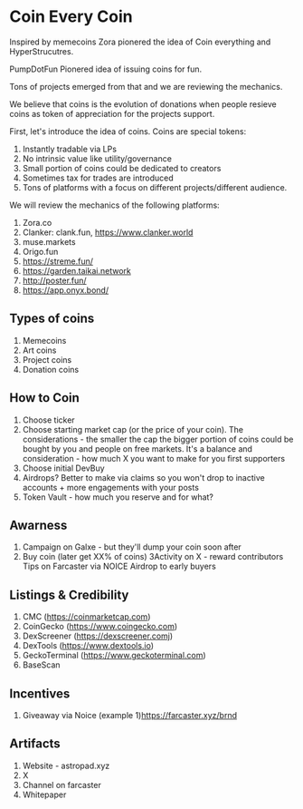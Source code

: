 # Coin Every Coin


Inspired by memecoins Zora pionered the idea of Coin everything and HyperStrucutres.

PumpDotFun Pionered idea of issuing coins for fun.

Tons of projects emerged from that and we are reviewing the mechanics.

We believe that coins is the evolution of donations when people resieve coins as token of appreciation for the projects support.

First, let's introduce the idea of coins. Coins are special tokens:
1. Instantly tradable via LPs
2. No intrinsic value like utility/governance
3. Small portion of coins could be dedicated to creators
4. Sometimes tax for trades are introduced
5. Tons of platforms with a focus on different projects/different audience.

We will review the mechanics of the following platforms:
1. Zora.co
2. Clanker: clank.fun, https://www.clanker.world
3. muse.markets
4. Origo.fun
5. https://streme.fun/
6. https://garden.taikai.network
7. http://poster.fun/
8. https://app.onyx.bond/


## Types of coins

1. Memecoins
2. Art coins
3. Project coins
4. Donation coins


## How to Coin

1. Choose ticker
2. Choose starting market cap (or the price of your coin). The considerations - the smaller the cap the bigger portion of coins could be bought by you and people on free markets. It's a balance and consideration - how much X you want to make for you first supporters
3. Choose initial DevBuy
4. Airdrops? Better to make via claims so you won't drop to inactive accounts + more engagements with your posts
5. Token Vault - how much you reserve and for what?

## Awarness
1. Campaign on Galxe - but they'll dump your coin soon after
2. Buy coin (later get XX% of coins)
3Activity on X - reward contributors
Tips on Farcaster via NOICE
Airdrop to early buyers

## Listings & Credibility

1. CMC (https://coinmarketcap.com)
2. CoinGecko (https://www.coingecko.com)
3. DexScreener (https://dexscreener.comj)
4. DexTools (https://www.dextools.io)
5. GeckoTerminal (https://www.geckoterminal.com)
6. BaseScan

## Incentives

1. Giveaway via Noice (example 1)https://farcaster.xyz/brnd

## Artifacts
1. Website - astropad.xyz
2. X 
3. Channel on farcaster
4. Whitepaper


